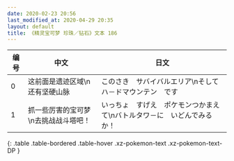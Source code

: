 ```yaml
---
date: 2020-02-23 20:56
last_modified_at: 2020-04-29 20:35
layout: default
title: 《精灵宝可梦 珍珠／钻石》文本 186
---
```

| 编号 | 中文 | 日文 |
| ---- | ---- | ---- |
| 0 | 这前面是遗迹区域\n还有坚硬山脉 | このさき　サバイバルエリア\nそして　ハ－ドマウンテン　です |
| 1 | 抓一些厉害的宝可梦\n去挑战战斗塔吧！ | いっちょ　すげえ　ポケモンつかまえて\nバトルタワ－に　いどんでみるか！ |
{: .table .table-bordered .table-hover .xz-pokemon-text .xz-pokemon-text-DP }